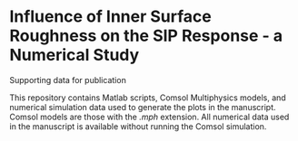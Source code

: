 # Influence of Inner Surface Roughness on the SIP Response - a Numerical Study
Supporting data for publication

This repository contains Matlab scripts, Comsol Multiphysics models, and numerical simulation data used to generate the plots in the manuscript.
Comsol models are those with the *.mph* extension. All numerical data used in the manuscript is available without running the Comsol simulation.
